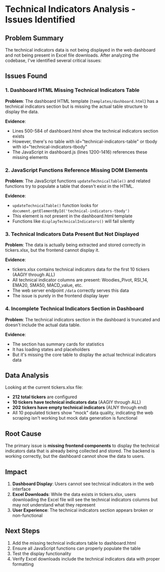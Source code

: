 # Technical Indicators Analysis - Issues Identified

## Problem Summary

The technical indicators data is not being displayed in the web dashboard and not being present in Excel file downloads. After analyzing the codebase, I've identified several critical issues:

## Issues Found

### 1. **Dashboard HTML Missing Technical Indicators Table**

**Problem**: The dashboard HTML template (`templates/dashboard.html`) has a technical indicators section but is missing the actual table structure to display the data.

**Evidence**: 
- Lines 500-584 of dashboard.html show the technical indicators section exists
- However, there's no table with id="technical-indicators-table" or tbody with id="technical-indicators-tbody"
- The JavaScript in dashboard.js (lines 1200-1416) references these missing elements

### 2. **JavaScript Functions Reference Missing DOM Elements**

**Problem**: The JavaScript functions `updateTechnicalTable()` and related functions try to populate a table that doesn't exist in the HTML.

**Evidence**:
- `updateTechnicalTable()` function looks for `document.getElementById('technical-indicators-tbody')`
- This element is not present in the dashboard.html template
- Functions like `displayTechnicalIndicators()` will fail silently

### 3. **Technical Indicators Data Present But Not Displayed**

**Problem**: The data is actually being extracted and stored correctly in tickers.xlsx, but the frontend cannot display it.

**Evidence**:
- tickers.xlsx contains technical indicators data for the first 10 tickers (AAGIY through ALL)
- All technical indicator columns are present: Woodies_Pivot, RSI_14, EMA20, SMA50, MACD_value, etc.
- The web server endpoint `/data` correctly serves this data
- The issue is purely in the frontend display layer

### 4. **Incomplete Technical Indicators Section in Dashboard**

**Problem**: The technical indicators section in the dashboard is truncated and doesn't include the actual data table.

**Evidence**:
- The section has summary cards for statistics
- It has loading states and placeholders
- But it's missing the core table to display the actual technical indicators data

## Data Analysis

Looking at the current tickers.xlsx file:
- **212 total tickers** are configured
- **10 tickers have technical indicators data** (AAGIY through ALL)
- **202 tickers have empty technical indicators** (ALNY through end)
- All 10 populated tickers show "mock" data quality, indicating the web scraping isn't working but mock data generation is functional

## Root Cause

The primary issue is **missing frontend components** to display the technical indicators data that is already being collected and stored. The backend is working correctly, but the dashboard cannot show the data to users.

## Impact

1. **Dashboard Display**: Users cannot see technical indicators in the web interface
2. **Excel Downloads**: While the data exists in tickers.xlsx, users downloading the Excel file will see the technical indicators columns but may not understand what they represent
3. **User Experience**: The technical indicators section appears broken or non-functional

## Next Steps

1. Add the missing technical indicators table to dashboard.html
2. Ensure all JavaScript functions can properly populate the table
3. Test the display functionality
4. Verify Excel downloads include the technical indicators data with proper formatting
